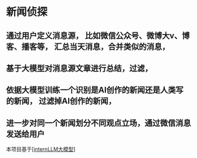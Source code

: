 # 新闻侦探
## 通过用户定义消息源， 比如微信公众号、微博大v、博客、播客等， 汇总当天消息，合并类似的消息，
## 基于大模型对消息源文章进行总结，过滤，
## 依据大模型训练一个识别是AI创作的新闻还是人类写的新闻， 过滤掉AI创作的新闻， 
## 进一步对同一个新闻划分不同观点立场，通过微信消息发送给用户

本项目基于[[internLLM大模型]](https://github.com/InternLM/Tutorial)
